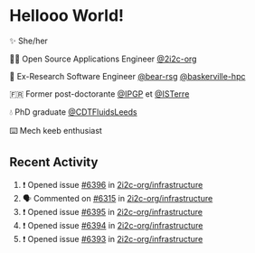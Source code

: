 # Hellooo World!

✨ She/her

👩‍💻 Open Source Applications Engineer [@2i2c-org](https://2i2c.org/)

🐻 Ex-Research Software Engineer [@bear-rsg](https://github.com/bear-rsg) [@baskerville-hpc](https://github.com/baskerville-hpc) 

🇫🇷 Former post-doctorante [@IPGP](https://github.com/IPGP) et [@ISTerre](https://www.isterre.fr/) 

💧 PhD graduate [@CDTFluidsLeeds](https://fluid-dynamics.leeds.ac.uk/) 

⌨️ Mech keeb enthusiast 

## Recent Activity 

<!--START_SECTION:activity-->
1. ❗ Opened issue [#6396](https://github.com/2i2c-org/infrastructure/issues/6396) in [2i2c-org/infrastructure](https://github.com/2i2c-org/infrastructure)
2. 🗣 Commented on [#6315](https://github.com/2i2c-org/infrastructure/issues/6315#issuecomment-3088960273) in [2i2c-org/infrastructure](https://github.com/2i2c-org/infrastructure)
3. ❗ Opened issue [#6395](https://github.com/2i2c-org/infrastructure/issues/6395) in [2i2c-org/infrastructure](https://github.com/2i2c-org/infrastructure)
4. ❗ Opened issue [#6394](https://github.com/2i2c-org/infrastructure/issues/6394) in [2i2c-org/infrastructure](https://github.com/2i2c-org/infrastructure)
5. ❗ Opened issue [#6393](https://github.com/2i2c-org/infrastructure/issues/6393) in [2i2c-org/infrastructure](https://github.com/2i2c-org/infrastructure)
<!--END_SECTION:activity-->
